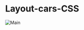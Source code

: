 # Layout-cars-CSS
![Main](https://user-images.githubusercontent.com/69422152/189361852-14a46c7f-ff54-40ae-b630-14a47cde58a0.PNG)
